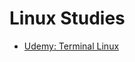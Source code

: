 # Linux Studies

- [Udemy: Terminal Linux](https://www.udemy.com/course/terminal-de-comandos-linux/)
